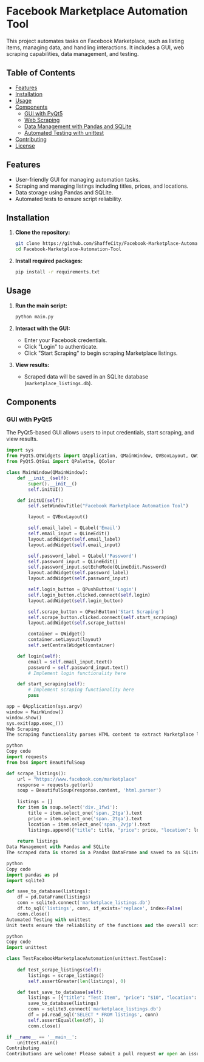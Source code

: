 # Facebook Marketplace Automation Tool

This project automates tasks on Facebook Marketplace, such as listing items, managing data, and handling interactions. It includes a GUI, web scraping capabilities, data management, and testing.

## Table of Contents
- [Features](#features)
- [Installation](#installation)
- [Usage](#usage)
- [Components](#components)
  - [GUI with PyQt5](#gui-with-pyqt5)
  - [Web Scraping](#web-scraping)
  - [Data Management with Pandas and SQLite](#data-management-with-pandas-and-sqlite)
  - [Automated Testing with unittest](#automated-testing-with-unittest)
- [Contributing](#contributing)
- [License](#license)

## Features
- User-friendly GUI for managing automation tasks.
- Scraping and managing listings including titles, prices, and locations.
- Data storage using Pandas and SQLite.
- Automated tests to ensure script reliability.

## Installation

1. **Clone the repository:**
    ```bash
    git clone https://github.com/ShaffeCity/Facebook-Marketplace-Automation-Tool.git
    cd Facebook-Marketplace-Automation-Tool
    ```

2. **Install required packages:**
    ```bash
    pip install -r requirements.txt
    ```

## Usage

1. **Run the main script:**
    ```bash
    python main.py
    ```

2. **Interact with the GUI:**
    - Enter your Facebook credentials.
    - Click "Login" to authenticate.
    - Click "Start Scraping" to begin scraping Marketplace listings.

3. **View results:**
    - Scraped data will be saved in an SQLite database (`marketplace_listings.db`).

## Components

### GUI with PyQt5

The PyQt5-based GUI allows users to input credentials, start scraping, and view results.

```python
import sys
from PyQt5.QtWidgets import QApplication, QMainWindow, QVBoxLayout, QWidget, QLabel, QLineEdit, QPushButton, QMessageBox
from PyQt5.QtGui import QPalette, QColor

class MainWindow(QMainWindow):
    def __init__(self):
        super().__init__()
        self.initUI()

    def initUI(self):
        self.setWindowTitle("Facebook Marketplace Automation Tool")

        layout = QVBoxLayout()

        self.email_label = QLabel('Email')
        self.email_input = QLineEdit()
        layout.addWidget(self.email_label)
        layout.addWidget(self.email_input)

        self.password_label = QLabel('Password')
        self.password_input = QLineEdit()
        self.password_input.setEchoMode(QLineEdit.Password)
        layout.addWidget(self.password_label)
        layout.addWidget(self.password_input)

        self.login_button = QPushButton('Login')
        self.login_button.clicked.connect(self.login)
        layout.addWidget(self.login_button)

        self.scrape_button = QPushButton('Start Scraping')
        self.scrape_button.clicked.connect(self.start_scraping)
        layout.addWidget(self.scrape_button)

        container = QWidget()
        container.setLayout(layout)
        self.setCentralWidget(container)

    def login(self):
        email = self.email_input.text()
        password = self.password_input.text()
        # Implement login functionality here

    def start_scraping(self):
        # Implement scraping functionality here
        pass

app = QApplication(sys.argv)
window = MainWindow()
window.show()
sys.exit(app.exec_())
Web Scraping
The scraping functionality parses HTML content to extract Marketplace listings.

python
Copy code
import requests
from bs4 import BeautifulSoup

def scrape_listings():
    url = "https://www.facebook.com/marketplace"
    response = requests.get(url)
    soup = BeautifulSoup(response.content, 'html.parser')
    
    listings = []
    for item in soup.select('div._1fwi'):
        title = item.select_one('span._2tga').text
        price = item.select_one('span._2tga').text
        location = item.select_one('span._2vjp').text
        listings.append({"title": title, "price": price, "location": location})
        
    return listings
Data Management with Pandas and SQLite
The scraped data is stored in a Pandas DataFrame and saved to an SQLite database for persistent storage.

python
Copy code
import pandas as pd
import sqlite3

def save_to_database(listings):
    df = pd.DataFrame(listings)
    conn = sqlite3.connect('marketplace_listings.db')
    df.to_sql('listings', conn, if_exists='replace', index=False)
    conn.close()
Automated Testing with unittest
Unit tests ensure the reliability of the functions and the overall script.

python
Copy code
import unittest

class TestFacebookMarketplaceAutomation(unittest.TestCase):
    
    def test_scrape_listings(self):
        listings = scrape_listings()
        self.assertGreater(len(listings), 0)

    def test_save_to_database(self):
        listings = [{"title": "Test Item", "price": "$10", "location": "Test Location"}]
        save_to_database(listings)
        conn = sqlite3.connect('marketplace_listings.db')
        df = pd.read_sql('SELECT * FROM listings', conn)
        self.assertEqual(len(df), 1)
        conn.close()

if __name__ == '__main__':
    unittest.main()
Contributing
Contributions are welcome! Please submit a pull request or open an issue to discuss your ideas.
